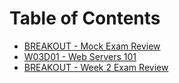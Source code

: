 # Table of Contents

* [BREAKOUT - Mock Exam Review](/breakout-mock-exam-review)
* [W03D01 - Web Servers 101](/w03d01)
* [BREAKOUT - Week 2 Exam Review](/breakout-w2-exam)
